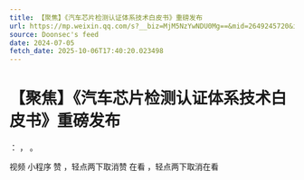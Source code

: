```yaml
---
title: 【聚焦】《汽车芯片检测认证体系技术白皮书》重磅发布
url: https://mp.weixin.qq.com/s?__biz=MjM5NzYwNDU0Mg==&mid=2649245720&idx=1&sn=6a4a8d64ce3a2c18b3158ee83af3c54f
source: Doonsec's feed
date: 2024-07-05
fetch_date: 2025-10-06T17:40:20.023498
---
```


# 【聚焦】《汽车芯片检测认证体系技术白皮书》重磅发布

：
，
。

视频
小程序
赞
，轻点两下取消赞
在看
，轻点两下取消在看